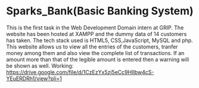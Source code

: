 # Sparks_Bank(Basic Banking System)
This is the first task in the Web Development Domain intern at GRIP. The website has been hosted at XAMPP and the dummy data of 14 customers has taken. The tech stack used is HTML5, CSS,JavaScript, MySQL and php. This website allows us to view all the entries of the customers, tranfer money among them and also view the complete list of transactions. If an amount more than that of the legible amount is entered then a warning will be shown as well. 
Working: https://drive.google.com/file/d/1CzEzYx5zj5eCc9HIIbw4cS-YEuERDRh1/view?pli=1
